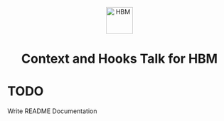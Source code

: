<p align="center">
  <a href="https://www.gatsbyjs.org">
    <img alt="HBM" src="" width="60" />
  </a>
</p>
<h1 align="center">
  Context and Hooks Talk for HBM
</h1>

# TODO

Write README Documentation
